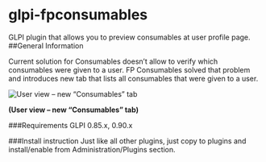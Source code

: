 # glpi-fpconsumables
GLPI plugin that allows you to preview consumables at user profile page.
##General Information

Current solution for Consumables doesn’t allow to verify which consumables were given to a user. FP Consumables solved that problem and introduces new tab that lists all consumables that were given to a user.

![User view – new “Consumables” tab](https://cloud.githubusercontent.com/assets/3634020/8589126/f02a85a4-2612-11e5-8b1e-b143f8313426.png)

**(User view – new “Consumables” tab)**

###Requirements
GLPI 0.85.x, 0.90.x

###Install instruction
Just like all other plugins, just copy to plugins and install/enable from Administration/Plugins section.
